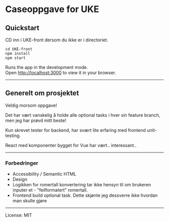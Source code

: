 # Caseoppgave for UKE

## Quickstart

CD inn i UKE-front dersom du ikke er i directoriet.

```
cd UKE-front
npm install
npm start
```

Runs the app in the development mode.\
Open [http://localhost:3000](http://localhost:3000) to view it in your browser.

---

## Generelt om prosjektet

Veldig morsom oppgave!

Det har vært vanskelig å holde alle optional tasks i hver sin feature branch, men jeg har prøvd mitt beste!

Kun skrevet tester for backend, har svært lite erfaring med frontend unit-testing.

React med komponenter bygget for Vue har vært.. interessant..

---

### Forbedringer

-   Accessibility / Semantic HTML
-   Design
-   Logikken for romertall konvertering tar ikke hensyn til om brukeren inputer et - "feilformatert" romertall.
-   Frontend build optional task. Dette skjønte jeg dessverre ikke hvordan man skulle gjøre

---

License: MIT
